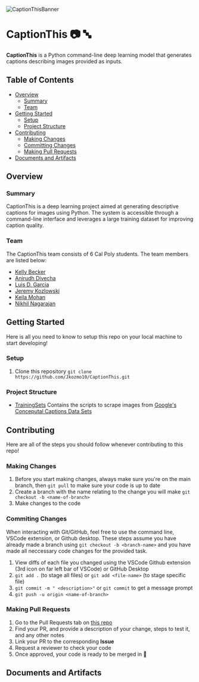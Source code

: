 ![CaptionThisBanner](https://github.com/Jkozmo10/CaptionThis/assets/87344382/12ff49b1-a849-4725-bd6d-dad13dbb2477)
# CaptionThis 📷 🔤

**CaptionThis** is a Python command-line deep learning model that generates captions describing images provided as inputs.

## Table of Contents

- [Overview](#overview)
  - [Summary](#summary)
  - [Team](#team)
- [Getting Started](#getting-started)
  - [Setup](#setup)
  - [Project Structure](#project-structure)
- [Contributing](#contributing)
  - [Making Changes](#making-changes)
  - [Committing Changes](#commiting-changes)
  - [Making Pull Requests](#making-pull-requests)
- [Documents and Artifacts](#documents-and-artifacts)

## Overview

### Summary

CaptionThis is a deep learning project aimed at generating descriptive captions for images using Python. The system is accessible through a command-line interface and leverages a large training dataset for improving caption quality.

### Team

The CaptionThis team consists of 6 Cal Poly students. The team members are 
listed below:

- [Kelly Becker](https://github.com/kbecke05)
- [Anirudh Divecha](https://github.com/anirudhdivecha)
- [Luis D. Garcia](https://github.com/luisdavidgarcia)
- [Jeremy Kozlowski](https://github.com/Jkozmo10)
- [Keila Mohan](https://github.com/keilamohan)
- [Nikhil Nagarajan]()

## Getting Started

Here is all you need to know to setup this repo on your local machine to start 
developing!

### Setup

1. Clone this repository `git clone https://github.com/Jkozmo10/CaptionThis.git`

### Project Structure

- [TrainingSets](./TrainingSets/) Contains the scripts to scrape images from 
    [Google's Conceputal Captions Data Sets](https://ai.google.com/research/ConceptualCaptions/download)

## Contributing
Here are all of the steps you should follow whenever contributing to this repo!

### Making Changes

1. Before you start making changes, always make sure you're on the main branch, 
then `git pull` to make sure your code is up to date
2. Create a branch with the name relating to the change you will make 
`git checkout -b <name-of-branch>`
3. Make changes to the code

### Commiting Changes

When interacting with Git/GitHub, feel free to use the command line, 
VSCode extension, or Github desktop. These steps assume you have already made 
a branch using `git checkout -b <branch-name>` and you have made all neccessary 
code changes for the provided task.

1. View diffs of each file you changed using the VSCode Github extension 
(3rd icon on far left bar of VSCode) or GitHub Desktop
2. `git add .` (to stage all files) or `git add <file-name>` (to stage specific file)
3. `git commit -m " <description>"` or
   `git commit` to get a message prompt
4. `git push -u origin <name-of-branch>`

### Making Pull Requests

1. Go to the Pull Requests tab on [this repo](https://github.com/Jkozmo10/CaptionThis/pulls)
2. Find your PR, and provide a description of your change, steps to test it, and any other notes
3. Link your PR to the corresponding **Issue**
4. Request a reviewer to check your code
5. Once approved, your code is ready to be merged in 🎉

## Documents and Artifacts
